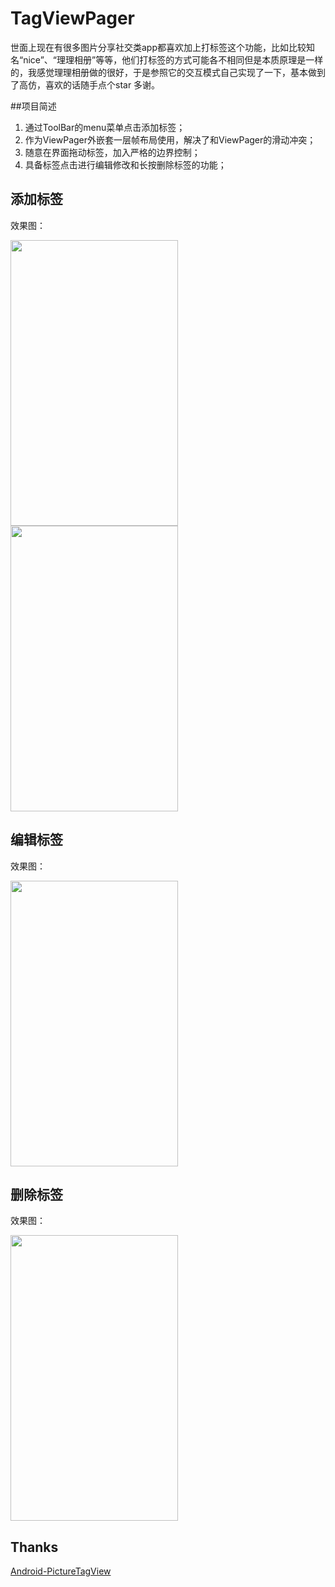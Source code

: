 # TagViewPager

世面上现在有很多图片分享社交类app都喜欢加上打标签这个功能，比如比较知名“nice”、“理理相册”等等，他们打标签的方式可能各不相同但是本质原理是一样的，我感觉理理相册做的很好，于是参照它的交互模式自己实现了一下，基本做到了高仿，喜欢的话随手点个star 多谢。

##项目简述
1. 通过ToolBar的menu菜单点击添加标签；
2. 作为ViewPager外嵌套一层帧布局使用，解决了和ViewPager的滑动冲突；
3. 随意在界面拖动标签，加入严格的边界控制；
4. 具备标签点击进行编辑修改和长按删除标签的功能；

## 添加标签

效果图：

<img src="https://github.com/vrtto/TagViewPager/blob/master/gifs/photo1.jpg?raw=true" width=268 height=457 />

<img src="https://github.com/vrtto/TagViewPager/blob/master/gifs/photo2.jpg?raw=true" width=268 height=457 />

## 编辑标签

效果图：

<img src="https://github.com/vrtto/TagViewPager/blob/master/gifs/photo3.jpg?raw=true" width=268 height=457 />

## 删除标签

效果图：

<img src="https://github.com/vrtto/TagViewPager/blob/master/gifs/photo4.jpg?raw=true" width=268 height=457 />

## Thanks

[Android-PictureTagView](https://github.com/saiwu-bigkoo/Android-PictureTagView)
